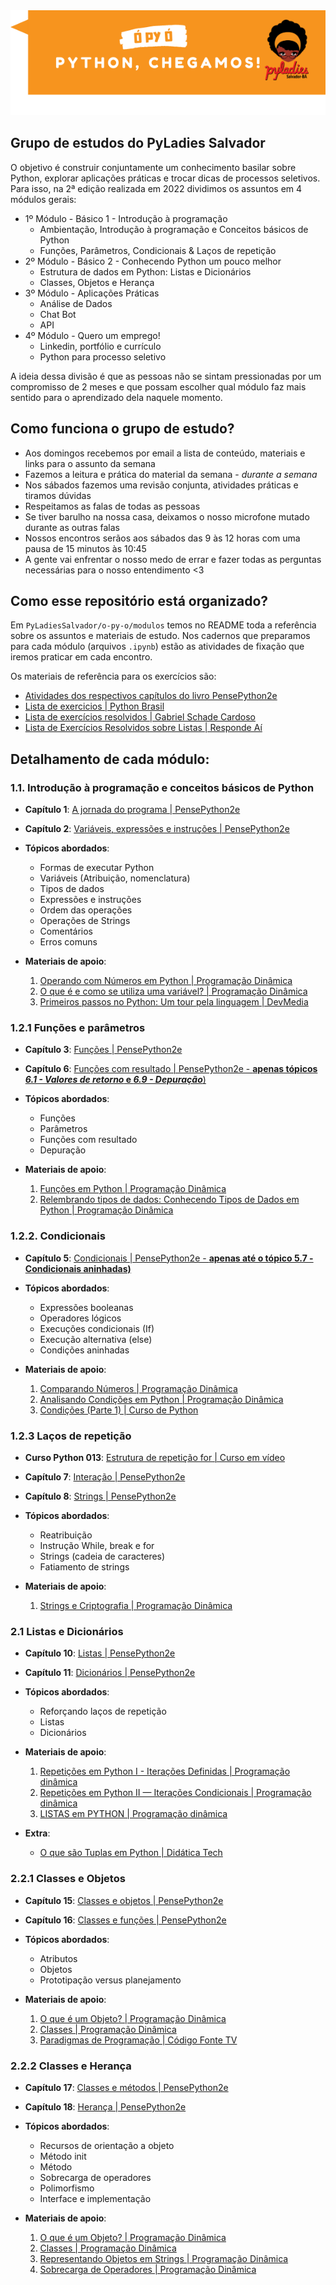 <img src="../imagens/chegamos.png">

## Grupo de estudos do PyLadies Salvador
O objetivo  é construir conjuntamente um conhecimento basilar sobre Python, explorar aplicações práticas e trocar dicas 
de processos seletivos. Para isso, na 2ª edição realizada em 2022 dividimos os assuntos em 4 módulos gerais:

- 1º Módulo - Básico 1 - Introdução à programação
  - Ambientação, Introdução à programação e Conceitos básicos de Python 
  - Funções, Parâmetros, Condicionais & Laços de repetição
- 2º Módulo - Básico 2 - Conhecendo Python um pouco melhor
  - Estrutura de dados em Python: Listas e Dicionários 
  - Classes, Objetos e Herança
- 3º Módulo - Aplicações Práticas
  - Análise de Dados
  - Chat Bot
  - API
- 4º Módulo - Quero um emprego!
  - Linkedin, portfólio e currículo
  - Python para processo seletivo

A ideia dessa divisão é que as pessoas não se sintam pressionadas por um compromisso de 2 meses e que possam escolher qual módulo faz mais sentido para o aprendizado dela naquele momento.

## Como funciona o grupo de estudo?

- Aos domingos recebemos por email a lista de conteúdo, materiais e links para o assunto da semana
- Fazemos a leitura e prática do material da semana - *durante a semana*
- Nos sábados fazemos uma revisão conjunta, atividades práticas e tiramos dúvidas
- Respeitamos as falas de todas as pessoas
- Se tiver barulho na nossa casa, deixamos o nosso microfone mutado durante as outras falas
- Nossos encontros serãos aos sábados das 9 às 12 horas com uma pausa de 15 minutos às 10:45
- A gente vai enfrentar o nosso medo de errar e fazer todas as perguntas necessárias para o nosso entendimento <3

## Como esse repositório está organizado?

Em `PyLadiesSalvador/o-py-o/modulos` temos no README toda a referência sobre os assuntos e materiais de estudo. Nos cadernos que preparamos para cada módulo (arquivos `.ipynb`) estão as atividades de fixação que iremos praticar em cada encontro. 

Os materiais de referência para os exercícios são: 
- [Atividades dos respectivos capítulos do livro PensePython2e](https://penseallen.github.io/PensePython2e/) 
- [Lista de exercicios | Python Brasil](https://wiki.python.org.br/ListaDeExercicios)
- [Lista de exercícios resolvidos | Gabriel Schade Cardoso](https://gabriel-schade-cardoso.gitbook.io/python-aprendendo-a-programar/chapter12)
- [Lista de Exercícios Resolvidos sobre Listas | Responde Aí](https://www.respondeai.com.br/conteudo/programacao/python/lista-de-exercicios/listas-1937)

## Detalhamento de cada módulo:

### 1.1. Introdução à programação e conceitos básicos de Python

- **Capítulo 1**: [A jornada do programa | PensePython2e](https://penseallen.github.io/PensePython2e/01-jornada.html)

- **Capítulo 2**: [Variáveis, expressões e instruções | PensePython2e](https://penseallen.github.io/PensePython2e/02-vars-expr-instr.html)

- **Tópicos abordados**:
  - Formas de executar Python
  - Variáveis (Atribuição, nomenclatura)
  - Tipos de dados
  - Expressões e instruções
  - Ordem das operações
  - Operações de Strings
  - Comentários
  - Erros comuns
  
- **Materiais de apoio**:
  1. [Operando com Números em Python | Programação Dinâmica](https://www.youtube.com/watch?v=hysCU5CWl80)
  2. [O que é e como se utiliza uma variável? | Programação Dinâmica](https://www.youtube.com/watch?v=tZ-3EGw5IPw)
  3. [Primeiros passos no Python: Um tour pela linguagem | DevMedia](https://www.devmedia.com.br/python-tutorial-tour-pela-linguagem/40646)

### 1.2.1 Funções e parâmetros

- **Capítulo 3**: [Funções | PensePython2e](https://penseallen.github.io/PensePython2e/03-funcoes.html)
- **Capítulo 6**: [Funções com resultado | PensePython2e - **apenas tópicos _6.1 - Valores de retorno_ e _6.9 - Depuração_**)](https://penseallen.github.io/PensePython2e/06-funcoes-result.html) 

- **Tópicos abordados**:
  - Funções
  - Parâmetros
  - Funções com resultado
  - Depuração

- **Materiais de apoio**:
  1. [Funções em Python | Programação Dinâmica](https://www.youtube.com/watch?v=7hJntZxux0M)
  2. [Relembrando tipos de dados: Conhecendo Tipos de Dados em Python | Programação Dinâmica](https://www.youtube.com/watch?v=EosATvOIHEs)

### 1.2.2. Condicionais

- **Capítulo 5**: [Condicionais | PensePython2e - **apenas até o tópico 5.7 - Condicionais aninhadas)**](https://penseallen.github.io/PensePython2e/05-cond-recur.html)

- **Tópicos abordados**:
  - Expressões booleanas
  - Operadores lógicos
  - Execuções condicionais (If)
  - Execução alternativa (else)
  - Condições aninhadas

- **Materiais de apoio**:
  1. [Comparando Números | Programação Dinâmica](https://www.youtube.com/watch?v=pB0UeU7SIo0)
  2. [Analisando Condições em Python | Programação Dinâmica](https://www.youtube.com/watch?v=HquOtDNB608)
  3. [Condições (Parte 1) | Curso de Python](https://www.youtube.com/watch?v=K10u3XIf1-Q)

### 1.2.3 Laços de repetição

- **Curso Python 013**: [Estrutura de repetição for | Curso em vídeo](https://www.youtube.com/watch?v=cL4YDtFnCt4&ab_channel=CursoemV%C3%ADdeo)

- **Capítulo 7**: [Interação | PensePython2e](https://penseallen.github.io/PensePython2e/07-iteracao.html)

- **Capítulo 8**: [Strings | PensePython2e](https://penseallen.github.io/PensePython2e/08-strings.html)

- **Tópicos abordados**:
  - Reatribuição
  - Instrução While, break e for
  - Strings (cadeia de caracteres)
  - Fatiamento de strings

- **Materiais de apoio**:
  1. [Strings e Criptografia | Programação Dinâmica](https://www.youtube.com/watch?v=COtUf6E5U3M)

### 2.1 Listas e Dicionários

- **Capítulo 10**: [Listas | PensePython2e](https://penseallen.github.io/PensePython2e/10-listas.html)

- **Capítulo 11**: [Dicionários | PensePython2e](https://penseallen.github.io/PensePython2e/11-dicionarios.html)

- **Tópicos abordados**:
  - Reforçando laços de repetição
  - Listas
  - Dicionários

- **Materiais de apoio**:
  1. [Repetições em Python I - Iterações Definidas | Programação dinâmica](https://www.youtube.com/watch?v=H3uppJ2XU9Y)
  2. [Repetições em Python II — Iterações Condicionais | Programação dinâmica](https://www.youtube.com/watch?v=3nkdjBE3Xlo)
  3. [LISTAS em PYTHON | Programação dinâmica](https://www.youtube.com/watch?v=Mjl1O9ANFrI)

- **Extra**:
  - [O que são Tuplas em Python | Didática Tech](https://www.youtube.com/watch?v=BVNGvpK9VoA)

### 2.2.1 Classes e Objetos

- **Capítulo 15**: [Classes e objetos | PensePython2e](https://penseallen.github.io/PensePython2e/15-classes-objetos.html)

- **Capítulo 16**: [Classes e funções | PensePython2e](https://penseallen.github.io/PensePython2e/16-classes-funcoes.html)

- **Tópicos abordados**:
  - Atributos
  - Objetos
  - Prototipação versus planejamento

- **Materiais de apoio**:
  1. [O que é um Objeto? | Programação Dinâmica](https://www.youtube.com/watch?v=gJC02P6jkRM)
  2. [Classes | Programação Dinâmica](https://www.youtube.com/watch?v=9nWMXIXNGdU)
  3. [Paradigmas de Programação | Código Fonte TV](https://www.youtube.com/watch?v=EefVmQ2wPlM)

### 2.2.2 Classes e Herança

- **Capítulo 17**: [Classes e métodos | PensePython2e](https://penseallen.github.io/PensePython2e/17-classes-metodos.html)

- **Capítulo 18**: [Herança | PensePython2e](https://penseallen.github.io/PensePython2e/18-heranca.html)

- **Tópicos abordados**:
  - Recursos de orientação a objeto
  - Método init
  - Método
  - Sobrecarga de operadores
  - Polimorfismo
  - Interface e implementação

- **Materiais de apoio**:
  1. [O que é um Objeto? | Programação Dinâmica](https://www.youtube.com/watch?v=gJC02P6jkRM)
  2. [Classes | Programação Dinâmica](https://www.youtube.com/watch?v=9nWMXIXNGdU)
  3. [Representando Objetos em Strings | Programação Dinâmica](https://www.youtube.com/watch?v=ei9-eCyon7I)
  4. [Sobrecarga de Operadores | Programação Dinâmica](https://www.youtube.com/watch?v=RlFcUIVZGXM)
